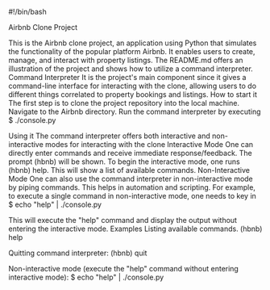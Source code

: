 #!/bin/bash

Airbnb Clone Project

This is the Airbnb clone project, an application using Python that simulates the functionality of the popular platform Airbnb. It enables users to create, manage, and interact with property listings. The README.md offers an illustration of the project and shows how to utilize a command interpreter.
Command Interpreter
It is the project's main component since it gives a command-line interface for interacting with the clone, allowing users to do different things correlated to property bookings and listings. 
How to start it
The first step is to clone the project repository into the local machine.
Navigate to the Airbnb directory. 
Run the command interpreter by executing $ ./console.py

Using it
The command interpreter offers both interactive and non-interactive modes for interacting with the clone
Interactive Mode
One can directly enter commands and receive immediate response/feedback. The prompt (hbnb) will be shown.
To begin the interactive mode, one runs (hbnb) help.
This will show a list of available commands. 
Non-Interactive Mode
One can also use the command interpreter in non-interactive mode by piping commands. This helps in automation and scripting. For example, to execute a single command in non-interactive mode, one needs to key in $ echo "help" | ./console.py

This will execute the "help" command and display the output without entering the interactive mode. 
Examples
Listing available commands. 
(hbnb) help

Quitting command interpreter:
(hbnb) quit

Non-interactive mode (execute the "help" command without entering interactive mode):
$ echo "help" | ./console.py

